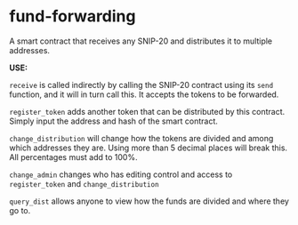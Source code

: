 # fund-forwarding
A smart contract that receives any SNIP-20 and distributes it to multiple addresses.

**USE:**

`receive` is called indirectly by calling the SNIP-20 contract using its `send` function, and it will in turn call this. It accepts the tokens to be forwarded.

`register_token` adds another token that can be distributed by this contract. Simply input the address and hash of the smart contract.

`change_distribution` will change how the tokens are divided and among which addresses they are. Using more than 5 decimal places will break this. All percentages must add to 100%.

`change_admin` changes who has editing control and access to `register_token` and `change_distribution`

`query_dist` allows anyone to view how the funds are divided and where they go to.

